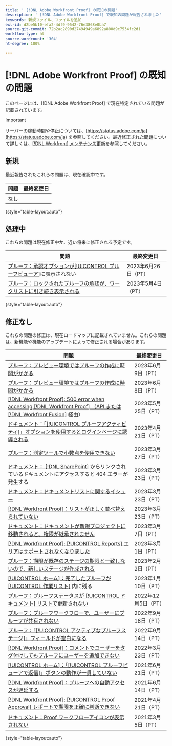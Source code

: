 ```yaml
---
title: ' [!DNL Adobe Workfront Proof] の既知の問題'
description: ' [!DNL Adobe Workfront Proof] で既知の問題が報告されました'
keywords: 新規ファイル、ファイルを追加
exl-id: d2be5b10-efa2-4df9-9542-76e3868e0ba7
source-git-commit: 72b2ac2890d27494949a6892a800d9c7534fc2d1
workflow-type: ht
source-wordcount: '304'
ht-degree: 100%

---
```


# [!DNL Adobe Workfront Proof] の既知の問題

このページには、[!DNL Adobe Workfront Proof] で現在特定されている問題が記載されています。

>[!IMPORTANT]
>
>サーバーの稼動時間や停止については、[https://status.adobe.com/ja](https://status.adobe.com/ja) を参照してください。最近修正された問題について詳しくは、[[!DNL Workfront] メンテナンス更新](../maintenance/current-updates.md)を参照してください。

## 新規

最近報告されたこれらの問題は、現在確認中です。

| **問題** | **最終変更日** |
| -----------------------------------------------------------------| ----------------- |
| なし |  |

{style="table-layout:auto"}

## 処理中

これらの問題は現在修正中か、近い将来に修正される予定です。

| **問題** | **最終変更日** |
| -----------------------------------------------------------------| ----------------- |
| [プルーフ：承認オプションが[!UICONTROL プルーフビューア]](known-issues-workfront/wf-proofs-approval-options-not-appearing-in-proof-viewer.md)に表示されない | 2023年6月26日（PT） |
| [プルーフ：ロックされたプルーフの承認が、ワークリストに引き続き表示される](known-issues-workfront/wf-proofs-locked-proofs-in-worklist.md) | 2023年5月4日（PT） |

{style="table-layout:auto"}

## 修正なし

これらの問題の修正は、現在ロードマップに記載されていません。これらの問題は、新機能や機能のアップデートによって修正される場合があります。

| **問題** | **最終変更日** |
| -----------------------------------------------------------------| ----------------- |
| [プルーフ：プレビュー環境ではプルーフの作成に時間がかかる](known-issues-workfront-proof/proof-dependency-rules-multichoice.md) | 2023年6月9日（PT） |
| [プルーフ：プレビュー環境ではプルーフの作成に時間がかかる](known-issues-workfront/wf-proofs-in-preview-created-slowly.md) | 2023年6月8日（PT） |
| [[!DNL Workfront Proof]: 500 error when accessing [!DNL Workfront Proof] （API または  [!DNL Workfront Fusion]](known-issues-workfront-proof/proof-500-error-getallproofs.md) 経由） | 2023年5月25日（PT） |
| [ドキュメント：「[!UICONTROL プルーフアクティビティ]」オプションを使用するとログインページに誘導される](known-issues-workfront/wf-documents-taken-to-login-screen.md) | 2023年4月21日（PT） |
| [プルーフ：測定ツールで小数点を使用できない](known-issues-workfront/wf-proofs-measure-not-not-accepting-decimals.md) | 2023年3月27日（PT） |
| [ドキュメント： [!DNL SharePoint]](known-issues-workfront/wf-documents-404-when-accessing-document-in-sharepoint.md) からリンクされているドキュメントにアクセスすると 404 エラーが発生する | 2023年3月23日（PT） |
| [ドキュメント：ドキュメントリストに関するイシュー](known-issues-workfront/wf-documents-list-missing-elements.md) | 2023年3月23日（PT） |
| [[!DNL Workfront Proof]：リストが正しく並べ替えられていない](known-issues-workfront-proof/proof-lists-not-sorted-correctly.md) | 2023年3月23日（PT） |
| [ドキュメント：ドキュメントが新規プロジェクトに移動されると、権限が継承されません](known-issues-workfront/wf-documents-permissions-not-interited-when-moved.md) | 2023年3月7日（PT） |
| [[!DNL Workfront Proof]: [!UICONTROL Reports] エリアはサポートされなくなりました](known-issues-workfront-proof/proof-reports-analytics-not-working.md) | 2023年3月1日（PT） |
| [プルーフ：期限が既存のステージの期限と一致しないので、新しいステージが作成される](known-issues-workfront-proof/proof-new-stage-created.md) | 2023年2月2日（PT） |
| [[!UICONTROL ホーム]：完了したプルーフが [!UICONTROL 作業リスト]](known-issues-workfront-proof/completed-proofs-stuck-in-the-work-list.md) 内に残る | 2023年1月10日（PT） |
| [プルーフ：プルーフステータスが [!UICONTROL ドキュメント] リストで更新されない](known-issues-workfront/wf-documents-status-not-updating-in-document-list.md) | 2022年12月5日（PT） |
| [プルーフ：プルーフワークフローで、ユーザーにプルーフが共有されない](known-issues-workfront-proof/proof-user-in-stage-does-not-get-access.md) | 2022年9月18日（PT） |
| [プルーフ：「[!UICONTROL アクティブなプルーフステージ]」フィールドが空白になる](known-issues-workfront/wf-documents-stages-do-not-populate-on-proof.md) | 2022年9月14日（PT） |
| [[!DNL Workfront Proof]：コメントでユーザーをタグ付けしてもプルーフにユーザーを追加できない](known-issues-workfront-proof/cannot-add-user-to-proof.md) | 2022年3月23日（PT） |
| [[!UICONTROL ホーム]：「[!UICONTROL プルーフビューアで返信]」ボタンの動作が一貫していない](known-issues-workfront-proof/reply-in-proof-button-behavior-is-inconsistent.md) | 2021年6月21日（PT） |
| [[!DNL Workfront Proof]：プルーフへの自動アクセスが遅延する](known-issues-workfront-proof/automatic-access-to-proofs-are-delayed.md) | 2021年6月14日（PT） |
| [[!DNL Workfront Proof]: [!UICONTROL Proof Approval] レポートで期限を正確に判断できない](known-issues-workfront-proof/proof-approval-report-cant-accurately-determine-deadlines.md) | 2021年4月21日（PT） |
| [ドキュメント：Proof ワークフローアイコンが表示されない](known-issues-workfront-proof/proof-workflow-icon-is-not-displaying.md) | 2021年3月5日（PT） |

{style="table-layout:auto"}

